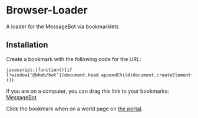 # Browser-Loader
A loader for the MessageBot via bookmarklets

## Installation

Create a bookmark with the following code for the URL:
```
javascript:(function(){if (!window['@bhmb/bot'])document.head.appendChild(document.createElement('script')).src='https://bhmb.ga/bundle.js'}())
```

If you are on a computer, you can drag this link to your bookmarks: <a href="javascript:(function(){if (!window['@bhmb/bot'])document.head.appendChild(document.createElement('script')).src='https://bhmb.ga/bundle.js'}())">MessageBot</a>

Click the bookmark when on a world page on [the portal](http://portal.theblockheads.net/worlds/).
